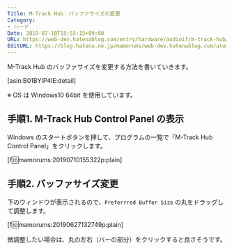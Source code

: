 ```yaml
---
Title: M-Track Hub：バッファサイズの変更
Category:
- ハード
Date: 2019-07-10T15:55:15+09:00
URL: https://web-dev.hatenablog.com/entry/hardware/audioif/m-track-hub/change-buffer-size
EditURL: https://blog.hatena.ne.jp/mamorums/web-dev.hatenablog.com/atom/entry/17680117127216283552
---
```


M-Track Hub のバッファサイズを変更する方法を書いていきます。

[asin:B01BYIP4IE:detail]

※ OS は Windows10 64bit を使用しています。


## 手順1. M-Track Hub Control Panel の表示
Windows のスタートボタンを押して、プログラムの一覧で「M-Track Hub Control Panel」をクリックします。

[f:id:mamorums:20190710155322p:plain]


## 手順2. バッファサイズ変更
下のウィンドウが表示されるので、`Preferrred Buffer Size` の丸をドラッグして調整します。

[f:id:mamorums:20190627132749p:plain]

微調整したい場合は、丸の左右（バーの部分）をクリックすると良さそうです。
